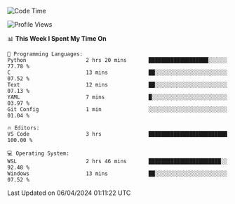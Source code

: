 <!--START_SECTION:waka-->
![Code Time](http://img.shields.io/badge/Code%20Time-605%20hrs%2028%20mins-blue)

![Profile Views](http://img.shields.io/badge/Profile%20Views-30-blue)

📊 **This Week I Spent My Time On** 

```text
💬 Programming Languages: 
Python                   2 hrs 20 mins       ███████████████████░░░░░░   77.78 % 
C                        13 mins             ██░░░░░░░░░░░░░░░░░░░░░░░   07.52 % 
Text                     12 mins             ██░░░░░░░░░░░░░░░░░░░░░░░   07.13 % 
YAML                     7 mins              █░░░░░░░░░░░░░░░░░░░░░░░░   03.97 % 
Git Config               1 min               ░░░░░░░░░░░░░░░░░░░░░░░░░   01.04 % 

🔥 Editors: 
VS Code                  3 hrs               █████████████████████████   100.00 % 

💻 Operating System: 
WSL                      2 hrs 46 mins       ███████████████████████░░   92.48 % 
Windows                  13 mins             ██░░░░░░░░░░░░░░░░░░░░░░░   07.52 % 
```


 Last Updated on 06/04/2024 01:11:22 UTC
<!--END_SECTION:waka-->
